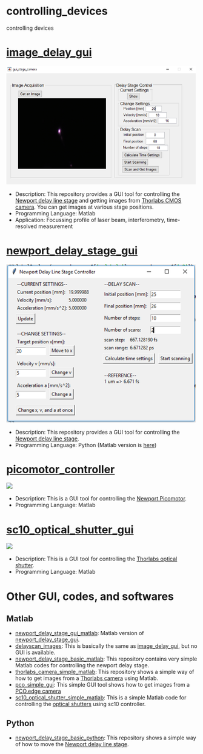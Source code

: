 # controlling_devices
controlling devices

# [image_delay_gui](https://github.com/ksonod/image_delay_gui)  
<img src="https://github.com/ksonod/image_delay_gui/blob/master/gui_matlab.PNG" width="500px">    
  
- Description: This repository provides a GUI tool for controlling the [Newport delay line stage](https://www.newport.com/f/delay-line-stages) and getting images from [Thorlabs CMOS camera](https://www.thorlabs.com/newgrouppage9.cfm?objectgroup_id=4024). You can get images at various stage positions.
- Programming Language: Matlab
- Application: Focussing profile of laser beam, interferometry, time-resolved measurement

# [newport_delay_stage_gui](https://github.com/ksonod/newport_delay_stage_gui)
<img src="https://github.com/ksonod/newport_delay_stage_gui/blob/master/dls_gui.PNG" width="500px">     

- Description: This repository provides a GUI tool for controlling the [Newport delay line stage](https://www.newport.com/f/delay-line-stages).  
- Programming Language: Python (Matlab version is [here](https://github.com/ksonod/newport_delay_stage_gui_matlab))

# [picomotor_controller](https://github.com/ksonod/picomotor_controller)
<img src="https://github.com/ksonod/picomotor_controller/blob/master/pico_gui.PNG" width="300px">      

- Description: This is a GUI tool for controlling the [Newport Picomotor](https://www.newport.com/f/picomotor-piezo-linear-actuators).  
- Programming Language: Matlab

# [sc10_optical_shutter_gui](https://github.com/ksonod/sc10_optical_shutter_gui)
<img src="https://github.com/ksonod/sc10_optical_shutter_gui/blob/master/sc10_gui.PNG" width="350px">    
  
- Description: This is a GUI tool for controlling the [Thorlabs optical shutter](https://www.thorlabs.com/newgrouppage9.cfm?objectgroup_id=927).  
- Programming Language: Matlab

# Other GUI, codes, and softwares
## Matlab
- [newport_delay_stage_gui_matlab](https://github.com/ksonod/newport_delay_stage_gui_matlab): Matlab version of [newport_delay_stage_gui](https://github.com/ksonod/newport_delay_stage_gui).
- [delayscan_images](https://github.com/ksonod/delayscan_images): This is basically the same as [image_delay_gui](https://github.com/ksonod/image_delay_gui), but no GUI is available. 
- [newport_delay_stage_basic_matlab](https://github.com/ksonod/newport_delay_stage_basic_matlab): This repository contains very simple Matlab codes for controlling the newport delay stage.
- [thorlabs_camera_simple_matlab](https://github.com/ksonod/thorlabs_camera_simple_matlab): This repository shows a simple way of how to get images from a [Thorlabs camera](https://www.thorlabs.com/newgrouppage9.cfm?objectgroup_id=4024) using Matlab.
- [pco_simple_gui](https://github.com/ksonod/pco_simple_gui): This simple GUI tool shows how to get images from a [PCO.edge camera](https://www.pco.de/)
- [sc10_optical_shutter_simple_matlab](https://github.com/ksonod/sc10_optical_shutter_simple_matlab): This is a simple Matlab code for controlling the [optical shutters](https://www.thorlabs.com/newgrouppage9.cfm?objectgroup_id=927) using sc10 controller.

## Python
- [newport_delay_stage_basic_python](https://github.com/ksonod/newport_delay_stage_basic_python): This repository shows a simple way of how to move the [Newport delay line stage](https://www.newport.com/f/delay-line-stages).
